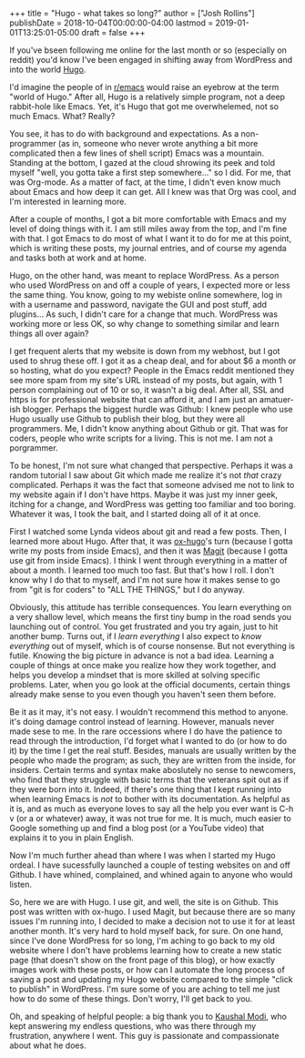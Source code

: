 +++
title = "Hugo - what takes so long?"
author = ["Josh Rollins"]
publishDate = 2018-10-04T00:00:00-04:00
lastmod = 2019-01-01T13:25:01-05:00
draft = false
+++

If you've bseen following me online for the last month or so (especially on reddit) you'd know I've been engaged in shifting away from WordPress and into the world [Hugo](https://gohugo.io/).

<!--more-->

I'd imagine the people of in [r/emacs](https://www.reddit.com/r/emacs/) would raise an eyebrow at the term "world of Hugo." After all, Hugo is a relatively simple program, not a deep rabbit-hole like Emacs. Yet, it's Hugo that got me overwhelemed, not so much Emacs. What? Really?

You see, it has to do with background and expectations. As a non-programmer (as in, someone who never wrote anything a bit more complicated then a few lines of shell script) Emacs was a mountain. Standing at the bottom, I gazed at the cloud shrowing its peek and told myself "well, you gotta take a first step somewhere..." so I did. For me, that was Org-mode. As a matter of fact, at the time, I didn't even know much about Emacs and how deep it can get. All I knew was that Org was cool, and I'm interested in learning more.

After a couple of months, I got a bit more comfortable with Emacs and my level of doing things with it. I am still miles away from the top, and I'm fine with that. I got Emacs to do most of what I want it to do for me at this point, which is writing these posts, my journal entries, and of course my agenda and tasks both at work and at home.

Hugo, on the other hand, was meant to replace WordPress. As a person who used WordPress on and off a couple of years, I expected more or less the same thing. You know, going to my webiste online somewhere, log in with a username and password, navigate the GUI and post stuff, add plugins... As such, I didn't care for a change that much. WordPress was working more or less OK, so why change to something similar and learn things all over again?

I get frequent alerts that my website is down from my webhost, but I got used to shrug these off. I got it as a cheap deal, and for about $6 a month or so hosting, what do you expect? People in the Emacs reddit mentioned they see more spam from my site's URL instead of my posts, but again, with 1 person complaining out of 10 or so, it wasn't a big deal. After all, SSL and https is for professional website that can afford it, and I am just an amatuer-ish blogger. Perhaps the biggest hurdle was Github: I knew people who use Hugo usually use Github to publish their blog, but they were all programmers. Me, I didn't know anything about Github or git. That was for coders, people who write scripts for a living. This is not me. I am not a porgrammer.

To be honest, I'm not sure what changed that perspective. Perhaps it was a random tutorial I saw about Git which made me realize it's not _that_ crazy complicated. Perhaps it was the fact that someone advised me not to link to my website again if I don't have https. Maybe it was just my inner geek, itching for a change, and WordPress was getting too familiar and too boring. Whatever it was, I took the bait, and I started doing all of it at once.

First I watched some Lynda videos about git and read a few posts. Then, I learned more about Hugo. After that, it was [ox-hugo](https://ox-hugo.scripter.co/)'s turn (because I gotta write my posts from inside Emacs), and then it was [Magit](https://magit.vc/) (because I gotta use git from inside Emacs). I think I went through everything in a matter of about a month. I learned too much too fast. But that's how I roll. I don't know why I do that to myself, and I'm not sure how it makes sense to go from "git is for coders" to "ALL THE THINGS," but I do anyway.

Obviously, this attitude has terrible consequences. You learn everything on a very shallow level, which means the first tiny bump in the road sends you launching out of control. You get frustrated and you try again, just to hit another bump. Turns out, if I _learn everything_ I also expect to _know everything_ out of myself, which is of course nonsense. But not everything is futile. Knowing the big picture in advance is not a bad idea. Learning a couple of things at once make you realize how they work together, and helps you develop a mindset that is more skilled at solving specific problems. Later, when you go look at the official documents, certain things already make sense to you even though you haven't seen them before.

Be it as it may, it's not easy. I wouldn't recommend this method to anyone. it's doing damage control instead of learning. However, manuals never made sese to me. In the rare occessions where I do have the patience to read through the introduction, I'd forget what I wanted to do (or how to do it) by the time I get the real stuff. Besides, manuals are usually written by the people who made the program; as such, they are written from the inside, for insiders. Certain terms and syntax make aboslutely no sense to newcomers, who find that they struggle with basic terms that the veterans spit out as if they were born into it. Indeed, if there's one thing that I kept running into when learning Emacs is _not_ to bother with its documentation. As helpful as it is, and as much as everyone loves to say all the help you ever want is C-h v (or a or whatever) away, it was not true for me. It is much, much easier to Google something up and find a blog post (or a YouTube video) that explains it to you in plain English.

Now I'm much further ahead than where I was when I started my Hugo ordeal. I have sucessfully launched a couple of testing websites on and off Github. I have whined, complained, and whined again to anyone who would listen.

So, here we are with Hugo. I use git, and well, the site is on Github. This post was written with ox-hugo. I used Magit, but because there are so many issues I'm running into, I decided to make a decision not to use it for at least another month. It's very hard to hold myself back, for sure. On one hand, since I've done WordPress for so long, I'm aching to go back to my old website where I don't have problems learning how to create a new static page (that doesn't show on the front page of this blog), or how exactly images work with these posts, or how can I automate the long process of saving a post and updating my Hugo website compared to the simple "click to publish"  in WordPress. I'm sure some of you are aching to tell me just how to do some of these things. Don't worry, I'll get back to you.

Oh, and speaking of helpful people: a big thank you to [Kaushal Modi](https://github.com/kaushalmodi), who kept answering my endless questions, who was there through my frustration, anywhere I went. This guy is passionate and compassionate about what he does.